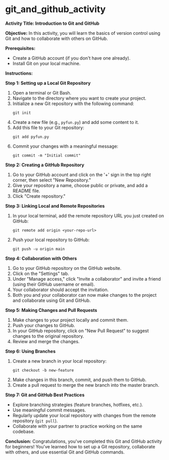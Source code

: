 # git_and_github_activity

**Activity Title: Introduction to Git and GitHub**

**Objective:** In this activity, you will learn the basics of version control using Git and how to collaborate with others on GitHub.

**Prerequisites:**
- Create a GitHub account (if you don't have one already).
- Install Git on your local machine.

**Instructions:**

**Step 1: Setting up a Local Git Repository**

1. Open a terminal or Git Bash.
2. Navigate to the directory where you want to create your project.
3. Initialize a new Git repository with the following command:
   ```
   git init
   ```
4. Create a new file (e.g., `pyfun.py`) and add some content to it.
5. Add this file to your Git repository:
   ```
   git add pyfun.py
   ```
6. Commit your changes with a meaningful message:
   ```
   git commit -m "Initial commit"
   ```

**Step 2: Creating a GitHub Repository**

1. Go to your GitHub account and click on the '+' sign in the top right corner, then select "New Repository."
2. Give your repository a name, choose public or private, and add a README file.
3. Click "Create repository."

**Step 3: Linking Local and Remote Repositories**

1. In your local terminal, add the remote repository URL you just created on GitHub:
   ```
   git remote add origin <your-repo-url>
   ```
2. Push your local repository to GitHub:
   ```
   git push -u origin main
   ```

**Step 4: Collaboration with Others**

1. Go to your GitHub repository on the GitHub website.
2. Click on the "Settings" tab.
3. Under "Manage access," click "Invite a collaborator" and invite a friend (using their GitHub username or email).
4. Your collaborator should accept the invitation.
5. Both you and your collaborator can now make changes to the project and collaborate using Git and GitHub.

**Step 5: Making Changes and Pull Requests**

1. Make changes to your project locally and commit them.
2. Push your changes to GitHub.
3. In your GitHub repository, click on "New Pull Request" to suggest changes to the original repository.
4. Review and merge the changes.

**Step 6: Using Branches**

1. Create a new branch in your local repository:
   ```
   git checkout -b new-feature
   ```
2. Make changes in this branch, commit, and push them to GitHub.
3. Create a pull request to merge the new branch into the master branch.

**Step 7: Git and GitHub Best Practices**

- Explore branching strategies (feature branches, hotfixes, etc.).
- Use meaningful commit messages.
- Regularly update your local repository with changes from the remote repository (`git pull`).
- Collaborate with your partner to practice working on the same codebase.

**Conclusion:**
Congratulations, you've completed this Git and GitHub activity for beginners! You've learned how to set up a Git repository, collaborate with others, and use essential Git and GitHub commands.
